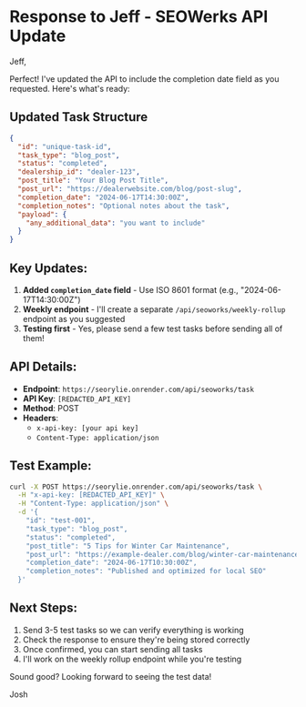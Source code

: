 # Response to Jeff - SEOWerks API Update

Jeff,

Perfect! I've updated the API to include the completion date field as you requested. Here's what's ready:

## Updated Task Structure

```json
{
  "id": "unique-task-id",
  "task_type": "blog_post",
  "status": "completed",
  "dealership_id": "dealer-123",
  "post_title": "Your Blog Post Title",
  "post_url": "https://dealerwebsite.com/blog/post-slug",
  "completion_date": "2024-06-17T14:30:00Z",
  "completion_notes": "Optional notes about the task",
  "payload": {
    "any_additional_data": "you want to include"
  }
}
```

## Key Updates:
1. **Added `completion_date` field** - Use ISO 8601 format (e.g., "2024-06-17T14:30:00Z")
2. **Weekly endpoint** - I'll create a separate `/api/seoworks/weekly-rollup` endpoint as you suggested
3. **Testing first** - Yes, please send a few test tasks before sending all of them!

## API Details:
- **Endpoint**: `https://seorylie.onrender.com/api/seoworks/task`
- **API Key**: `[REDACTED_API_KEY]`
- **Method**: POST
- **Headers**: 
  - `x-api-key: [your api key]`
  - `Content-Type: application/json`

## Test Example:
```bash
curl -X POST https://seorylie.onrender.com/api/seoworks/task \
  -H "x-api-key: [REDACTED_API_KEY]" \
  -H "Content-Type: application/json" \
  -d '{
    "id": "test-001",
    "task_type": "blog_post",
    "status": "completed",
    "post_title": "5 Tips for Winter Car Maintenance",
    "post_url": "https://example-dealer.com/blog/winter-car-maintenance",
    "completion_date": "2024-06-17T10:30:00Z",
    "completion_notes": "Published and optimized for local SEO"
  }'
```

## Next Steps:
1. Send 3-5 test tasks so we can verify everything is working
2. Check the response to ensure they're being stored correctly
3. Once confirmed, you can start sending all tasks
4. I'll work on the weekly rollup endpoint while you're testing

Sound good? Looking forward to seeing the test data!

Josh